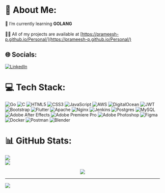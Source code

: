 # 💫 About Me:
🌱 I’m currently learning **GOLANG**<br><br>👨‍💻 All of my projects are available at [https://prameesh-p.github.io/Personal/](https://prameesh-p.github.io/Personal/)


## 🌐 Socials:
[![LinkedIn](https://img.shields.io/badge/LinkedIn-%230077B5.svg?logo=linkedin&logoColor=white)](https://linkedin.com/in/prameesh-p) 
 

# 💻 Tech Stack:
![Go](https://img.shields.io/badge/go-%2300ADD8.svg?style=plastic&logo=go&logoColor=white) ![C](https://img.shields.io/badge/c-%2300599C.svg?style=plastic&logo=c&logoColor=white) ![HTML5](https://img.shields.io/badge/html5-%23E34F26.svg?style=plastic&logo=html5&logoColor=white) ![CSS3](https://img.shields.io/badge/css3-%231572B6.svg?style=plastic&logo=css3&logoColor=white) ![JavaScript](https://img.shields.io/badge/javascript-%23323330.svg?style=plastic&logo=javascript&logoColor=%23F7DF1E) ![AWS](https://img.shields.io/badge/AWS-%23FF9900.svg?style=plastic&logo=amazon-aws&logoColor=white) ![DigitalOcean](https://img.shields.io/badge/DigitalOcean-%230167ff.svg?style=plastic&logo=digitalOcean&logoColor=white) ![JWT](https://img.shields.io/badge/JWT-black?style=plastic&logo=JSON%20web%20tokens) ![Bootstrap](https://img.shields.io/badge/bootstrap-%23563D7C.svg?style=plastic&logo=bootstrap&logoColor=white) ![Flutter](https://img.shields.io/badge/Flutter-%2302569B.svg?style=plastic&logo=Flutter&logoColor=white) ![Apache](https://img.shields.io/badge/apache-%23D42029.svg?style=plastic&logo=apache&logoColor=white) ![Nginx](https://img.shields.io/badge/nginx-%23009639.svg?style=plastic&logo=nginx&logoColor=white) ![Jenkins](https://img.shields.io/badge/jenkins-%232C5263.svg?style=plastic&logo=jenkins&logoColor=white) ![Postgres](https://img.shields.io/badge/postgres-%23316192.svg?style=plastic&logo=postgresql&logoColor=white) ![MySQL](https://img.shields.io/badge/mysql-%2300f.svg?style=plastic&logo=mysql&logoColor=white) ![Adobe After Effects](https://img.shields.io/badge/Adobe%20After%20Effects-9999FF.svg?style=plastic&logo=Adobe%20After%20Effects&logoColor=white) ![Adobe Premiere Pro](https://img.shields.io/badge/Adobe%20Premiere%20Pro-9999FF.svg?style=plastic&logo=Adobe%20Premiere%20Pro&logoColor=white) ![Adobe Photoshop](https://img.shields.io/badge/adobephotoshop-%2331A8FF.svg?style=plastic&logo=adobephotoshop&logoColor=white) 	![Figma](https://img.shields.io/badge/figma-%23F24E1E.svg?style=plastic&logo=figma&logoColor=white) ![Docker](https://img.shields.io/badge/docker-%230db7ed.svg?style=plastic&logo=docker&logoColor=white) ![Postman](https://img.shields.io/badge/Postman-FF6C37?style=plastic&logo=postman&logoColor=white) ![Blender](https://img.shields.io/badge/blender-%23F5792A.svg?style=plastic&logo=blender&logoColor=white)
# 📊 GitHub Stats:


![](https://github-readme-stats.vercel.app/api?username=Prameesh-P&theme=radical&hide_border=true&include_all_commits=false&count_private=true)<br/>
![](https://github-readme-streak-stats.herokuapp.com/?user=Prameesh-P&theme=radical&hide_border=true)<br/>
<!-- ![](https://github-readme-stats.vercel.app/api/top-langs/?username=Prameesh-P&theme=radical&hide_border=true&include_all_commits=false&count_private=true&layout=compact) -->
   
</p>
    <p align="center">
      <img align="center" src="https://github.com/Prameesh-P/Prameesh-P/blob/output/github-contribution-grid-snake.svg"/>
    </p>


---
[![](https://visitcount.itsvg.in/api?id=Prameesh-P&icon=7&color=12)](https://visitcount.itsvg.in)

<!-- Proudly created with GPRM ( https://gprm.itsvg.in ) -->
